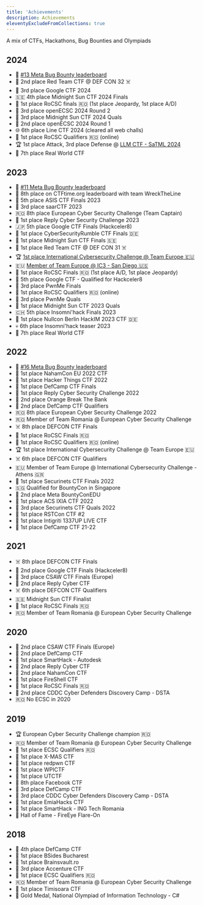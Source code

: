```yaml
---
title: 'Achievements'
description: Achievements
eleventyExcludeFromCollections: true
---
```


A mix of CTFs, Hackathons, Bug Bounties and Olympiads 

## 2024

* 🐛 [#13 Meta Bug Bounty leaderboard](https://bugbounty.meta.com/leaderboard/)
* 🥈 2nd place Red Team CTF @ DEF CON 32 ☠️
* 🥉 3rd place Google CTF 2024
* 🇸🇪 4th place Midnight Sun CTF 2024 Finals
* 🥇 1st place RoCSC finals 🇷🇴 (1st place Jeopardy, 1st place A/D)
* 🥉 3rd place openECSC 2024 Round 2
* 🥉 3rd place Midnight Sun CTF 2024 Quals
* 🥈 2nd place openECSC 2024 Round 1
* 🌐 6th place Line CTF 2024 (cleared all web challs)
* 🥇 1st place RoCSC Qualifiers 🇷🇴 (online)
* 🏆 1st place Attack, 3rd place Defense @ [LLM CTF - SaTML 2024](https://ctf.spylab.ai/leaderboard)
* 🐉 7th place Real World CTF

## 2023

* 🐛 [#11 Meta Bug Bounty leaderboard](https://bugbounty.meta.com/leaderboard/)
* 🚩 8th place on CTFtime.org leaderboard with team WreckTheLine
* 🎄 5th place ASIS CTF Finals 2023
* 🥉 3rd place saarCTF 2023
* 🇷🇴 8th place European Cyber Security Challenge (Team Captain)
* 🥇 1st place Reply Cyber Security Challenge 2023
* 🇯🇵 5th place Google CTF Finals (Hackceler8)
* 🥇 1st place CyberSecurityRumble CTF Finals 🇩🇪
* 🥇 1st place Midnight Sun CTF Finals 🇸🇪
* 🥇 1st place Red Team CTF @ DEF CON 31 ☠️
* 🏆 [1st place International Cybersecurity Challenge @ Team Europe 🇪🇺](https://www.ic3.games/)
* 🇪🇺 [Member of Team Europe @ IC3 - San Diego 🇺🇸](https://teameurope.site/)
* 🥇 1st place RoCSC Finals 🇷🇴 (1st place A/D, 1st place Jeopardy)
* 🏁 5th place Google CTF - Qualified for Hackceler8
* 🥉 3rd place PwnMe Finals
* 🥇 1st place RoCSC Qualifiers 🇷🇴 (online)
* 🥉 3rd place PwnMe Quals
* 🥇 1st place Midnight Sun CTF 2023 Quals
* 🇨🇭 5th place Insomni'hack Finals 2023
* 🥇 1st place Nullcon Berlin HackIM 2023 CTF 🇩🇪
* 💀 6th place Insomni'hack teaser 2023
* 🐉 7th place Real World CTF

## 2022

* 🐛 [#16 Meta Bug Bounty leaderboard](https://bugbounty.meta.com/leaderboard/)
* 🥇 1st place NahamCon EU 2022 CTF
* 🥇 1st place Hacker Things CTF 2022
* 🥇 1st place DefCamp CTF Finals
* 🥇 1st place Reply Cyber Security Challenge 2022
* 🥈 2nd place Orange Break The Bank
* 🥈 2nd place DefCamp CTF Qualifiers
* 🇷🇴 8th place European Cyber Security Challenge 2022
* 🇷🇴 Member of Team Romania @ European Cyber Security Challenge
* ☠️ 8th place DEFCON CTF Finals
* 🥇 1st place RoCSC Finals 🇷🇴
* 🥇 1st place RoCSC Qualifiers 🇷🇴 (online)
* 🏆 1st place International Cybersecurity Challenge @ Team Europe 🇪🇺
* ☠️ 6th place DEFCON CTF Qualifiers
* 🇪🇺 Member of Team Europe @ International Cybersecurity Challenge  - Athens 🇬🇷
* 🥇 1st place Securinets CTF Finals 2022
* 🇸🇬 Qualified for BountyCon in Singapore
* 🥈 2nd place Meta BountyConEDU
* 🥇 1st place ACS IXIA CTF 2022
* 🥉 3rd place Securinets CTF Quals 2022
* 🥇 1st place RSTCon CTF #2
* 🥇 1st place Intigriti 1337UP LIVE CTF
* 🥇 1st place DefCamp CTF 21-22 

## 2021

* ☠️ 8th place DEFCON CTF Finals
* 🥈 2nd place Google CTF Finals (Hackceler8)
* 🥉 3rd place CSAW CTF Finals (Europe)
* 🥈 2nd place Reply Cyber CTF
* ☠️ 6th place DEFCON CTF Qualifiers
* 🇸🇪 Midnight Sun CTF Finalist
* 🥇 1st place RoCSC Finals 🇷🇴 
* 🇷🇴 Member of Team Romania @ European Cyber Security Challenge

## 2020

* 🥈 2nd place CSAW CTF Finals (Europe)
* 🥈 2nd place DefCamp CTF
* 🥇 1st place SmartHack - Autodesk
* 🥈 2nd place Reply Cyber CTF
* 🥈 2nd place NahamCon CTF
* 🥇 1st place FireShell CTF
* 🥇 1st place RoCSC Finals 🇷🇴
* 🥈 2nd place CDDC Cyber Defenders Discovery Camp - DSTA
* 🇷🇴 No ECSC in 2020

## 2019

* 🏆 European Cyber Security Challenge champion 🇷🇴
* 🇷🇴 Member of Team Romania @ European Cyber Security Challenge
* 🥇 1st place ECSC Qualifiers 🇷🇴
* 🥇 1st place X-MAS CTF
* 🥇 1st place redpwn CTF
* 🥇 1st place WPICTF
* 🥇 1st place UTCTF
* 🔵 8th place Facebook CTF
* 🥉 3rd place DefCamp CTF
* 🥉 3rd place CDDC Cyber Defenders Discovery Camp - DSTA
* 🥇 1st place EmiaHacks CTF
* 🥇 1st place SmartHack - ING Tech Romania
* 🏅 Hall of Fame - FireEye Flare-On

## 2018

* 🏅 4th place DefCamp CTF
* 🥇 1st place BSides Bucharest
* 🥇 1st place Brainsvault.ro
* 🥉 3rd place Accenture CTF
* 🥇 1st place ECSC Qualifiers 🇷🇴
* 🇷🇴 Member of Team Romania @ European Cyber Security Challenge
* 🥇 1st place Timisoara CTF
* 🥇 Gold Medal, National Olympiad of Information Technology - C#
